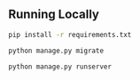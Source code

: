 

## Running Locally


```bash
pip install -r requirements.txt
```

```bash
python manage.py migrate
```

```bash
python manage.py runserver
```
